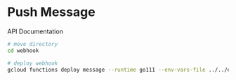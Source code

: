 # Push Message

API Documentation

```bash
# move directory
cd webhook

# deploy webhook
gcloud functions deploy message --runtime go111 --env-vars-file ../../env.yaml --entry-point SendPaymentNotif --region asia-northeast1 --trigger-http
```
